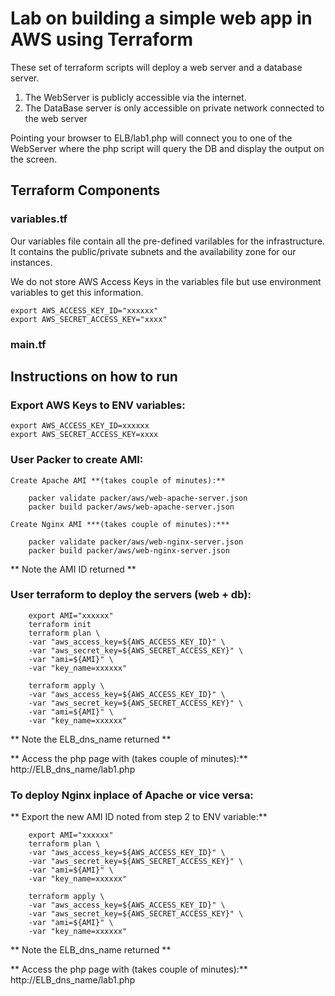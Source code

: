 # Lab on building a simple web app in AWS using Terraform

These set of terraform scripts will deploy a web server and a database server.
1. The WebServer is publicly accessible via the internet.
2. The DataBase server is only accessible on private network connected to the web server

Pointing your browser to ELB/lab1.php will connect you to one of the WebServer where the php script will query the DB and display the output on the screen.

## Terraform Components

### variables.tf

Our variables file contain all the pre-defined varilables for the infrastructure. It contains the public/private subnets and the availability zone for our instances. 

We do not store AWS Access Keys in the variables file but use environment variables to get this information.

```
export AWS_ACCESS_KEY_ID="xxxxxx"
export AWS_SECRET_ACCESS_KEY="xxxx"
```

### main.tf


## Instructions on how to run

### Export AWS Keys to ENV variables:
    export AWS_ACCESS_KEY_ID=xxxxxx
    export AWS_SECRET_ACCESS_KEY=xxxx

### User Packer to create AMI:

    Create Apache AMI **(takes couple of minutes):**
```
    packer validate packer/aws/web-apache-server.json
    packer build packer/aws/web-apache-server.json
```

    Create Nginx AMI ***(takes couple of minutes):***
```
    packer validate packer/aws/web-nginx-server.json
    packer build packer/aws/web-nginx-server.json 
```
** Note the AMI ID returned **

### User terraform to deploy the servers (web + db):
```
    export AMI="xxxxxx"
    terraform init
    terraform plan \
    -var "aws_access_key=${AWS_ACCESS_KEY_ID}" \
    -var "aws_secret_key=${AWS_SECRET_ACCESS_KEY}" \
    -var "ami=${AMI}" \
    -var "key_name=xxxxxx"
```
```
    terraform apply \
    -var "aws_access_key=${AWS_ACCESS_KEY_ID}" \
    -var "aws_secret_key=${AWS_SECRET_ACCESS_KEY}" \
    -var "ami=${AMI}" \
    -var "key_name=xxxxxx"
```
** Note the ELB_dns_name returned **

** Access the php page with (takes couple of minutes):**
        http://ELB_dns_name/lab1.php

### To deploy Nginx inplace of Apache or vice versa:
** Export the new AMI ID noted from step 2 to ENV variable:**
```
    export AMI="xxxxxx"
    terraform plan \
    -var "aws_access_key=${AWS_ACCESS_KEY_ID}" \
    -var "aws_secret_key=${AWS_SECRET_ACCESS_KEY}" \
    -var "ami=${AMI}" \
    -var "key_name=xxxxxx"

```
```
    terraform apply \
    -var "aws_access_key=${AWS_ACCESS_KEY_ID}" \
    -var "aws_secret_key=${AWS_SECRET_ACCESS_KEY}" \
    -var "ami=${AMI}" \
    -var "key_name=xxxxxx"
```  
** Note the ELB_dns_name returned **

** Access the php page with (takes couple of minutes):**  
        http://ELB_dns_name/lab1.php
